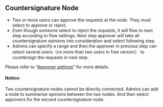 ## Countersignature Node
- Two or more users can approve the requests at the node. They must select to approve or reject.
- Even though someone select to reject the requests, it will flow to next step according to flow settings. Next step approver will take all countersignature opinions into consideration and select following step.
- Admins can specify a range and then the approver in previous step can select several users（no more than two users in free version） to countersign the requests in next step.

Please refer to “[Approver settings](flow_step_user.md)” for more details.

#### Notice:
Two countersignature nodes cannot be directly connected. Admins can add a node to summarize opinions between the two nodes. And then select approvers for the second countersignature node.

